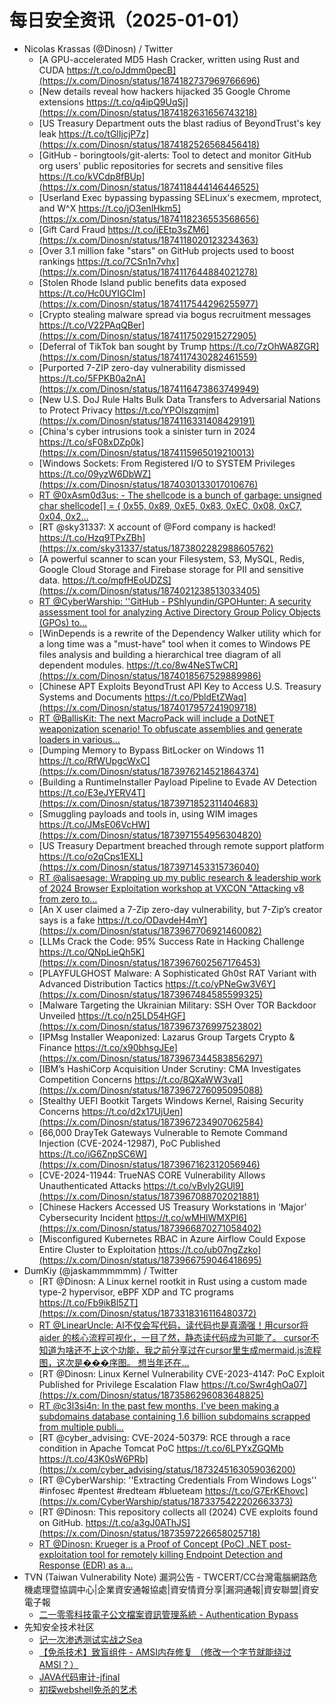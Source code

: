 # 每日安全资讯（2025-01-01）

- Nicolas Krassas (@Dinosn) / Twitter
  - [A GPU-accelerated MD5 Hash Cracker, written using Rust and CUDA https://t.co/oJdmm0pecB](https://x.com/Dinosn/status/1874182737969766696)
  - [New details reveal how hackers hijacked 35 Google Chrome extensions https://t.co/q4ipQ9UqSj](https://x.com/Dinosn/status/1874182631656743218)
  - [US Treasury Department outs the blast radius of BeyondTrust's key leak https://t.co/tGlIjcjP7z](https://x.com/Dinosn/status/1874182526568456418)
  - [GitHub - boringtools/git-alerts: Tool to detect and monitor GitHub org users' public repositories for secrets and sensitive files https://t.co/kVCdp8fBUp](https://x.com/Dinosn/status/1874118444146446525)
  - [Userland Exec bypassing bypassing SELinux's execmem, mprotect, and W^X https://t.co/jO3enlHkm5](https://x.com/Dinosn/status/1874118236553568656)
  - [Gift Card Fraud https://t.co/iEEtp3sZM6](https://x.com/Dinosn/status/1874118020123234363)
  - [Over 3.1 million fake "stars" on GitHub projects used to boost rankings https://t.co/7CSn1n7vhx](https://x.com/Dinosn/status/1874117644884021278)
  - [Stolen Rhode Island public benefits data exposed https://t.co/Hc0UYIGCIm](https://x.com/Dinosn/status/1874117544296255977)
  - [Crypto stealing malware spread via bogus recruitment messages https://t.co/V22PAqQBer](https://x.com/Dinosn/status/1874117502915272905)
  - [Deferral of TikTok ban sought by Trump https://t.co/7zOhWA8ZGR](https://x.com/Dinosn/status/1874117430282461559)
  - [Purported 7-ZIP zero-day vulnerability dismissed https://t.co/5FPKB0a2nA](https://x.com/Dinosn/status/1874116473863749949)
  - [New U.S. DoJ Rule Halts Bulk Data Transfers to Adversarial Nations to Protect Privacy https://t.co/YPOlszqmjm](https://x.com/Dinosn/status/1874116331408429191)
  - [China's cyber intrusions took a sinister turn in 2024 https://t.co/sF08xDZp0k](https://x.com/Dinosn/status/1874115965019210013)
  - [Windows Sockets: From Registered I/O to SYSTEM Privileges https://t.co/09yzW6DbWZ](https://x.com/Dinosn/status/1874030133017010676)
  - [RT @0xAsm0d3us: - The shellcode is a bunch of garbage: unsigned char shellcode[] = { 0x55, 0x89, 0xE5, 0x83, 0xEC, 0x08, 0xC7, 0x04, 0x2…](https://x.com/0xAsm0d3us/status/1873769848100319411)
  - [RT @sky31337: X account of @Ford company is hacked! https://t.co/Hzq9TPxZBh](https://x.com/sky31337/status/1873802282988605762)
  - [A powerful scanner to scan your Filesystem, S3, MySQL, Redis, Google Cloud Storage and Firebase storage for PII and sensitive data. https://t.co/mpfHEoUDZS](https://x.com/Dinosn/status/1874021238513033405)
  - [RT @CyberWarship: ''GitHub - PShlyundin/GPOHunter: A security assessment tool for analyzing Active Directory Group Policy Objects (GPOs) to…](https://x.com/CyberWarship/status/1873678922027553061)
  - [WinDepends is a rewrite of the Dependency Walker utility which for a long time was a "must-have" tool when it comes to Windows PE files analysis and building a hierarchical tree diagram of all dependent modules. https://t.co/8w4NeSTwCR](https://x.com/Dinosn/status/1874018567529889986)
  - [Chinese APT Exploits BeyondTrust API Key to Access U.S. Treasury Systems and Documents https://t.co/PbldEtZWaq](https://x.com/Dinosn/status/1874017957241909718)
  - [RT @BallisKit: The next MacroPack will include a DotNET weaponization scenario! To obfuscate assemblies and generate loaders in various…](https://x.com/BallisKit/status/1873762175757468158)
  - [Dumping Memory to Bypass BitLocker on Windows 11 https://t.co/RfWUpgcWxC](https://x.com/Dinosn/status/1873976214521864374)
  - [Building a RuntimeInstaller Payload Pipeline to Evade AV Detection https://t.co/E3eJYERV4T](https://x.com/Dinosn/status/1873971852311404683)
  - [Smuggling payloads and tools in, using WIM images https://t.co/JMsE06VcHW](https://x.com/Dinosn/status/1873971554956304820)
  - [US Treasury Department breached through remote support platform https://t.co/o2qCps1EXL](https://x.com/Dinosn/status/1873971453315736040)
  - [RT @alisaesage: Wrapping up my public research & leadership work of 2024 Browser Exploitation workshop at VXCON "Attacking v8 from zero to…](https://x.com/alisaesage/status/1873313921412817258)
  - [An X user claimed a 7-Zip zero-day vulnerability, but 7-Zip’s creator says is a fake https://t.co/ODavdeH4mY](https://x.com/Dinosn/status/1873967706921460082)
  - [LLMs Crack the Code: 95% Success Rate in Hacking Challenge https://t.co/QNpLieQh5K](https://x.com/Dinosn/status/1873967602567176453)
  - [PLAYFULGHOST Malware: A Sophisticated Gh0st RAT Variant with Advanced Distribution Tactics https://t.co/yPNeGw3V6Y](https://x.com/Dinosn/status/1873967484585599325)
  - [Malware Targeting the Ukrainian Military: SSH Over TOR Backdoor Unveiled https://t.co/n25LD54HGF](https://x.com/Dinosn/status/1873967376997523802)
  - [IPMsg Installer Weaponized: Lazarus Group Targets Crypto & Finance https://t.co/x90bhsgJEe](https://x.com/Dinosn/status/1873967344583856297)
  - [IBM’s HashiCorp Acquisition Under Scrutiny: CMA Investigates Competition Concerns https://t.co/8QXaWW3vaI](https://x.com/Dinosn/status/1873967276095095088)
  - [Stealthy UEFI Bootkit Targets Windows Kernel, Raising Security Concerns https://t.co/d2x17UjUen](https://x.com/Dinosn/status/1873967234907062584)
  - [66,000 DrayTek Gateways Vulnerable to Remote Command Injection (CVE-2024-12987), PoC Published https://t.co/iG6ZnpSC6W](https://x.com/Dinosn/status/1873967162312056946)
  - [CVE-2024-11944: TrueNAS CORE Vulnerability Allows Unauthenticated Attacks https://t.co/vBvly2GUl9](https://x.com/Dinosn/status/1873967088702021881)
  - [Chinese Hackers Accessed US Treasury Workstations in ‘Major’ Cybersecurity Incident https://t.co/wMHlWMXPI6](https://x.com/Dinosn/status/1873966870271058402)
  - [Misconfigured Kubernetes RBAC in Azure Airflow Could Expose Entire Cluster to Exploitation https://t.co/ub07ngZzko](https://x.com/Dinosn/status/1873966759046418695)
- DumKiy (@jaskammmmmm) / Twitter
  - [RT @Dinosn: A Linux kernel rootkit in Rust using a custom made type-2 hypervisor, eBPF XDP and TC programs https://t.co/Fb9ikBl5ZT](https://x.com/Dinosn/status/1873318316116480372)
  - [RT @LinearUncle: AI不仅会写代码，读代码也是真滴强！用cursor将 aider 的核心流程可视化，一目了然，静态读代码成为可能了。 cursor不知道为啥还不上这个功能，我之前分享过在cursor里生成mermaid.js流程图，这次是���序图。 想当年还在…](https://x.com/LinearUncle/status/1873200383616794815)
  - [RT @Dinosn: Linux Kernel Vulnerability CVE-2023-4147: PoC Exploit Published for Privilege Escalation Flaw https://t.co/Swr4ghOa07](https://x.com/Dinosn/status/1873586296083648825)
  - [RT @c3l3si4n: In the past few months, I've been making a subdomains database containing 1.6 billion subdomains scrapped from multiple publi…](https://x.com/c3l3si4n/status/1872387257098981882)
  - [RT @cyber_advising: CVE-2024-50379: RCE through a race condition in Apache Tomcat PoC https://t.co/6LPYxZGQMb https://t.co/43K0sW6PRb](https://x.com/cyber_advising/status/1873245163059036200)
  - [RT @CyberWarship: ''Extracting Credentials From Windows Logs'' #infosec #pentest #redteam #blueteam https://t.co/G7ErKEhovc](https://x.com/CyberWarship/status/1873375422202663373)
  - [RT @Dinosn: This repository collects all (2024) CVE exploits found on GitHub. https://t.co/a3gJ0AThJS](https://x.com/Dinosn/status/1873597226658025718)
  - [RT @Dinosn: Krueger is a Proof of Concept (PoC) .NET post-exploitation tool for remotely killing Endpoint Detection and Response (EDR) as a…](https://x.com/Dinosn/status/1873326816737591393)
- TVN (Taiwan Vulnerability Note) 漏洞公告 - TWCERT/CC台灣電腦網路危機處理暨協調中心|企業資安通報協處|資安情資分享|漏洞通報|資安聯盟|資安電子報
  - [二一零零科技電子公文檔案資訊管理系統 - Authentication Bypass](https://www.twcert.org.tw/tw/cp-132-8339-570fa-1.html)
- 先知安全技术社区
  - [记一次渗透测试实战之Sea](https://xz.aliyun.com/t/16972)
  - [【免杀技术】致盲组件 - AMSI内存修复 （修改一个字节就能绕过AMSI？）](https://xz.aliyun.com/t/16971)
  - [JAVA代码审计-jfinal](https://xz.aliyun.com/t/16969)
  - [初探webshell免杀的艺术](https://xz.aliyun.com/t/16968)
